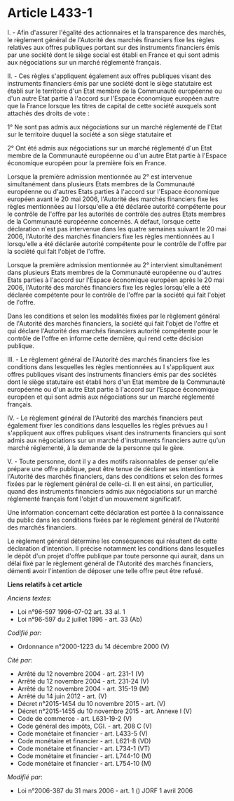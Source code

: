 # Article L433-1

I. - Afin d'assurer l'égalité des actionnaires et la transparence des marchés, le règlement général de l'Autorité des marchés
financiers fixe les règles relatives aux offres publiques portant sur des instruments financiers émis par une société dont le
siège social est établi en France et qui sont admis aux négociations sur un marché réglementé français.

II. - Ces règles s'appliquent également aux offres publiques visant des instruments financiers émis par une société dont le
siège statutaire est établi sur le territoire d'un Etat membre de la Communauté européenne ou d'un autre Etat partie à
l'accord sur l'Espace économique européen autre que la France lorsque les titres de capital de cette société auxquels sont
attachés des droits de vote :

1° Ne sont pas admis aux négociations sur un marché réglementé de l'Etat sur le territoire duquel la société a son siège
statutaire et

2° Ont été admis aux négociations sur un marché réglementé d'un Etat membre de la Communauté européenne ou d'un autre Etat
partie à l'Espace économique européen pour la première fois en France.

Lorsque la première admission mentionnée au 2° est intervenue simultanément dans plusieurs Etats membres de la Communauté
européenne ou d'autres Etats parties à l'accord sur l'Espace économique européen avant le 20 mai 2006, l'Autorité des marchés
financiers fixe les règles mentionnées au I lorsqu'elle a été déclarée autorité compétente pour le contrôle de l'offre par
les autorités de contrôle des autres Etats membres de la Communauté européenne concernés. A défaut, lorsque cette déclaration
n'est pas intervenue dans les quatre semaines suivant le 20 mai 2006, l'Autorité des marchés financiers fixe les règles
mentionnées au I lorsqu'elle a été déclarée autorité compétente pour le contrôle de l'offre par la société qui fait l'objet
de l'offre.

Lorsque la première admission mentionnée au 2° intervient simultanément dans plusieurs Etats membres de la Communauté
européenne ou d'autres Etats parties à l'accord sur l'Espace économique européen après le 20 mai 2006, l'Autorité des marchés
financiers fixe les règles lorsqu'elle a été déclarée compétente pour le contrôle de l'offre par la société qui fait l'objet
de l'offre.

Dans les conditions et selon les modalités fixées par le règlement général de l'Autorité des marchés financiers, la société
qui fait l'objet de l'offre et qui déclare l'Autorité des marchés financiers autorité compétente pour le contrôle de l'offre
en informe cette dernière, qui rend cette décision publique.

III. - Le règlement général de l'Autorité des marchés financiers fixe les conditions dans lesquelles les règles mentionnées
au I s'appliquent aux offres publiques visant des instruments financiers émis par des sociétés dont le siège statutaire est
établi hors d'un Etat membre de la Communauté européenne ou d'un autre Etat partie à l'accord sur l'Espace économique
européen et qui sont admis aux négociations sur un marché réglementé français.

IV. - Le règlement général de l'Autorité des marchés financiers peut également fixer les conditions dans lesquelles les
règles prévues au I s'appliquent aux offres publiques visant des instruments financiers qui sont admis aux négociations sur
un marché d'instruments financiers autre qu'un marché réglementé, à la demande de la personne qui le gère.

V. - Toute personne, dont il y a des motifs raisonnables de penser qu'elle prépare une offre publique, peut être tenue de
déclarer ses intentions à l'Autorité des marchés financiers, dans des conditions et selon des formes fixées par le règlement
général de celle-ci. Il en est ainsi, en particulier, quand des instruments financiers admis aux négociations sur un marché
réglementé français font l'objet d'un mouvement significatif.

Une information concernant cette déclaration est portée à la connaissance du public dans les conditions fixées par le
règlement général de l'Autorité des marchés financiers.

Le règlement général détermine les conséquences qui résultent de cette déclaration d'intention. Il précise notamment les
conditions dans lesquelles le dépôt d'un projet d'offre publique par toute personne qui aurait, dans un délai fixé par le
règlement général de l'Autorité des marchés financiers, démenti avoir l'intention de déposer une telle offre peut être
refusé.

**Liens relatifs à cet article**

_Anciens textes_:

  - Loi n°96-597 1996-07-02 art. 33 al. 1
  - Loi n°96-597 du 2 juillet 1996 - art. 33 (Ab)

_Codifié par_:

  - Ordonnance n°2000-1223 du 14 décembre 2000 (V)

_Cité par_:

  - Arrêté du 12 novembre 2004 - art. 231-1 (V)
  - Arrêté du 12 novembre 2004 - art. 231-24 (V)
  - Arrêté du 12 novembre 2004 - art. 315-19 (M)
  - Arrêté du 14 juin 2012 - art. (V)
  - Décret n°2015-1454 du 10 novembre 2015 - art. (V)
  - Décret n°2015-1455 du 10 novembre 2015 - art. Annexe I (V)
  - Code de commerce - art. L631-19-2 (V)
  - Code général des impôts, CGI. - art. 208 C (V)
  - Code monétaire et financier - art. L433-5 (V)
  - Code monétaire et financier - art. L621-8 (VD)
  - Code monétaire et financier - art. L734-1 (VT)
  - Code monétaire et financier - art. L744-10 (M)
  - Code monétaire et financier - art. L754-10 (M)

_Modifié par_:

  - Loi n°2006-387 du 31 mars 2006 - art. 1 () JORF 1 avril 2006
